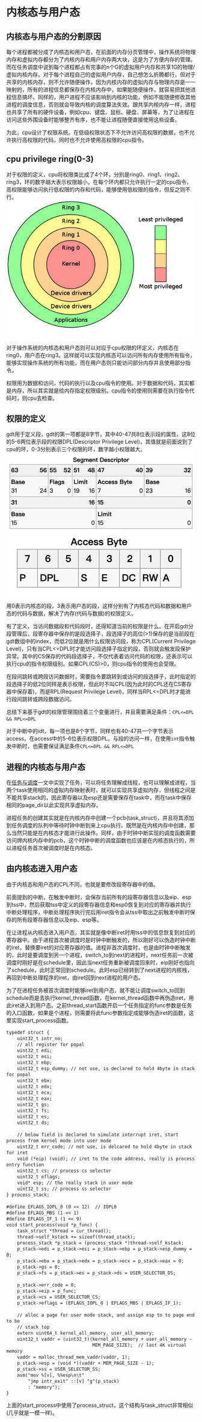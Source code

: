 # 内核态与用户态

## 内核态与用户态的分割原因
每个进程都被分成了内核态和用户态，在前面的内存分页管理中，操作系统将物理内存和虚拟内存都分为了内核内存和用户内存两大块，这是为了方便内存的管理。而在任务调度中说到每个进程都占有完事的n个G的虚拟用户内存和共享1G的物理/虚拟内核内存。对于每个进程自己的虚拟用户内存，自己想怎么折腾都行，但对于共享的内核内存，则不允许随便操作，因为内核内存的虚拟内存与物理内存是一一映射的，所有的进程信息都保存在内核内存中，如果能随便操作，就容易把其他进程信息搞坏。同样的，用户进程不应该影响到内核的功能，例如不能随便修改其他进程的调度信息，否则就会导致内核的调度算法失效。跟共享内核内存一样，进程也共享了所有的硬件设备，例如cpu、键盘、鼠标、硬盘、屏幕等，为了让进程在访问这些外围设备时能够整齐有序，也不能让进程随便直接使用这些设备。

为此，cpu设计了权限系统。在低级权限状态下不允许访问高权限的数据，也不允许执行高权限的代码，同时也不允许使用高权限的cpu指令。

## cpu privilege ring(0-3)
对于权限的定义，cpu将权限类比成了4个环，分别是ring0、ring1、ring2、ring3，环的数字越大表示权限越小。在每个环内都只允许执行一定的cpu指令，高权限能够访问执行低权限的内存和代码，能够使用低权限的指令，但反之则不行。
![cpu privilege ring](../img/cpu_privilege_ring.png)

对于操作系统的内核态和用户态则可以对应于cpu权限的环定义，内核态在ring0，用户态在ring3。这样就可以实现内核态可以访问所有内存使用所有指令，能够实现操作系统的所有功能，而在用户态则只能访问部分内存并且使用部分指令。

权限用为数据和访问，代码的执行以及cpu指令的使用。对于数据和代码，其实都是内存，所以其实就是给内存指定权限级别。cpu指令的使用则需要在执行指令代码时，则cpu去检查。

## 权限的定义
gdt用于定义段，gdt的第一项都是8字节，其中40-47共8位表示段的属性，这8位的5-6两位表示段的权限DPL(Descriptor Privilege Level)，其值就是前面说到了cpu的环，0-3分别表示三个权限的环，数字越小权限越大。
![gdt](../img/segment_desc.png)
![gdt_access](../img/gdt_access.png)

用0表示内核态的段，3表示用户态的段，这样分别有了内核态代码和数据和用户态的代码与数据，解决了内存(代码与数据)的权限定义。

有了定义，当访问数据段和代码段时，还得知道当前的权限是什么。在开启gdt分段管理后，段寄存器中保存的是段选择子，段选择子的高位(>1)保存的是当前段在gdt数组中的index，而低2位就是用什么权限访问段，称为CPL(Current Privilege Level)，只有当CPL<=DPL时才能访问段选择子指定的段，否则就会触发段保护异常。其中的CS保存的代码段选择子，不仅代表着访问代码的权限，还表示可以执行cpu的指令权限级别。如果CPL(CS)>0，则cpu指令的使用也会受限。

在段间跳转或跨段访问数据时，需要指令要跳转到或访问的段选择子，此时指定的段选择子的低2位同样是表示权限，但此时不叫CPL(因为此时的CPL还在CS寄存器中保存着)，而是RPL(Request Privilege Level)，同样当RPL<=DPL时才能进行段间跳转或跨段数据访问。

总结下来基于gdt的权限管理围绕着三个变量进行，并且需要满足条件：`CPL<=DPL && RPL<=DPL`

对于中断中的idt，每一项也是8个字节，同样也有40-47共一个字节表示access，在access中的5-6位表示权限DPL。与段的访问一样，在使用`int`指令触发中断时，也需要保证满足条件`CPL<=DPL && RPL<=DPL`

## 进程的内核态与用户态
在[任务与调度](./task_schedule.md)一文中实现了任务，可以将任务理解成线程，也可以理解成进程，当两个task使用相同的虚拟内存映射表时，就可以实现共享虚拟内存，但线程之间是不能共享stack的，因此寄存器以及esp还是需要保存在task中，而在task中保存相同的page_dir以此实现共享虚拟内存。

进程任务的创建其实就是在内核内存中创建一个pcb(task_struct)，并且将其添加到任务调度的队列中等待时钟中断到来上cpu执行。既然是在内核内存中创建，那么当然只能是在内核态才能进行此操作。同样，由于时钟中断实现的调度函数需要访问牌内核内存中的pcb，这个时钟中断的调度函数也应该是在内核态执行的，所以进程任务首次被调度时是在内核态。

## 由内核态进入用户态
由于内核态和用户态的CPL不同，也就是要修改段寄存器中的值。

前面提到的中断，在触发中断时，会保存当前所有的段寄存器信息以及eip、esp到tss中，然后获取tss中定义的段寄存器信息和esp0恢复到对应的寄存器并执行中断处理程序，中断处理程序执行完后用iret指令会从tss中取出之前触发中断时保存的所有段寄存器信息以及eip、esp等。

在让进程从内核态进入用户态，其实就是像中断iret时用tss中的信息恢复到对应的寄存器中。由于进程首次被调度时是时钟中断触发的，所以刚好可以伪造时钟中断的iret，替换要iret的对应寄存器的值。进程非首次调度时，也是由时钟中断触发的，此时是要调度到另一个进程，switch_to到next的进程时，next任务前一次被调度时刚好是在schedule里，因此当next任务重新被调度回来时，eip刚好也指向了schedule，此时正常回到schedule。此时esp已经转到了next进程的内核栈，再回到中断处理程序的iret，由iret回到next进程的用户态。

为了在进程任务被首次调度时能够iret到用户态，就不能让调度switch_to回到schedule而是去执行kernel_thread函数，在kernel_thread函数中再伪造iret，用此iret进入到用户态。之前thread_start函数开启一个任务指定的func参数是任务的入口函数，如果是个进程，则需要将此func参数指定成能够伪造iret的函数，这里实现start_process函数。
```
typedef struct {
    uint32_t intr_no;
    // all register for popal
    uint32_t edi;
    uint32_t esi;
    uint32_t ebp;
    uint32_t esp_dummy;	// not use, is declared to hold 4byte in stack for popal
    uint32_t ebx;
    uint32_t edx;
    uint32_t ecx;
    uint32_t eax;
    uint32_t gs;
    uint32_t fs;
    uint32_t es;
    uint32_t ds;

    // below field is declared to simulate interrupt iret, start process from kernel mode into user mode
    uint32_t err_code; // not use, is delcared to hold 4byte in stack for iret
    void (*eip) (void); // iret to the code address, really is process entry function
    uint32_t cs; // process cs selector
    uint32_t eflags;
    void* esp; // the really stack in user mode
    uint32_t ss; // process ss selector
} process_stack;

#define EFLAGS_IOPL_0 (0 << 12)  // IOPL0
#define EFLAGS_MBS (1 << 1)
#define EFLAGS_IF_1 (1 << 9)
void start_process(void *p_func) {
    task_struct *thread = cur_thread();
    thread->self_kstack += sizeof(thread_stack);
    process_stack *p_stack = (process_stack *)thread->self_kstack;
    p_stack->edi = p_stack->esi = p_stack->ebp = p_stack->esp_dummy = 0;
    p_stack->ebx = p_stack->edx = p_stack->ecx = p_stack->eax = 0;
    p_stack->gs = 0;
    p_stack->fs = p_stack->es = p_stack->ds = USER_SELECTOR_DS;

    p_stack->err_code = 0;
    p_stack->eip = p_func;
    p_stack->cs = USER_SELECTOR_CS;
    p_stack->eflags = (EFLAGS_IOPL_0 | EFLAGS_MBS | EFLAGS_IF_1);

    // alloc a page for user mode stack, and assign esp to to page end to be
    // stack top
    extern uint64_t kernel_all_memory, user_all_memory;
    uint32_t vaddr = (uint32_t)(kernel_all_memory + user_all_memory -
                                MEM_PAGE_SIZE);  // last 4K virtual memory
    vaddr = malloc_thread_mem_vaddr(vaddr, 1);
    p_stack->esp = (void *)(vaddr + MEM_PAGE_SIZE - 1);
    p_stack->ss = USER_SELECTOR_SS;
    asm("mov %[v], %%esp\n\t"
        "jmp intr_exit" ::[v] "g"(p_stack)
        : "memory");
}
```

上面的start_process中使用了process_struct，这个结构与task_struct非常相似(几乎就是一模一样)。
## 

